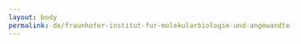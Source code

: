 ```yaml
---
layout: body
permalink: de/fraunhofer-institut-fur-molekularbiologie-und-angewandte-oekologie/
---
```


